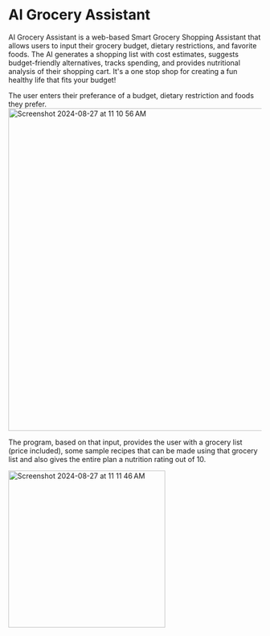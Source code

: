 # AI Grocery Assistant

AI Grocery Assistant is a web-based Smart Grocery Shopping Assistant that allows users to input their grocery budget, dietary restrictions, and favorite foods. The AI generates a shopping list with cost estimates, suggests budget-friendly alternatives, tracks spending, and provides nutritional analysis of their shopping cart. It's a one stop shop for creating a fun healthy life that fits your budget!

The user enters their preferance of a budget, dietary restriction and foods they prefer.
<img width="641" alt="Screenshot 2024-08-27 at 11 10 56 AM" src="https://github.com/user-attachments/assets/29a3b800-ddaa-4f05-bfe6-4d0a178ca8e9">

The program, based on that input, provides the user with a grocery list (price included), some sample recipes that can be made using that grocery list and also gives the entire plan a nutrition rating out of 10. 


<img width="312" alt="Screenshot 2024-08-27 at 11 11 46 AM" src="https://github.com/user-attachments/assets/eb47f20f-128d-4547-8d20-31d2c0d91950">
